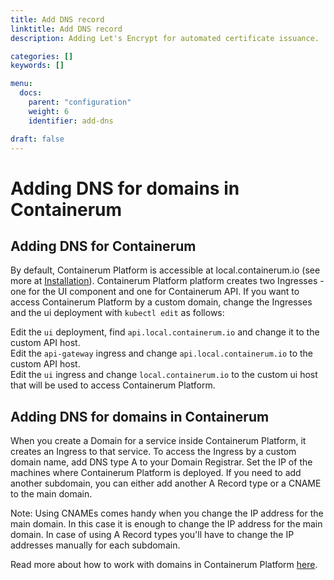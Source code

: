 ```yaml
---
title: Add DNS record
linktitle: Add DNS record
description: Adding Let's Encrypt for automated certificate issuance.

categories: []
keywords: []

menu:
  docs:
    parent: "configuration"
    weight: 6
    identifier: add-dns

draft: false
---
```



# Adding DNS for domains in Containerum

## Adding DNS for Containerum
By default, Containerum Platform is accessible at local.containerum.io (see more at [Installation](/installation/installation)). Containerum Platform platform creates two Ingresses - one for the UI component and one for Containerum API. If you want to access Containerum Platform by a custom domain, change the Ingresses and the ui deployment with `kubectl edit` as follows:

Edit the  `ui` deployment, find `api.local.containerum.io` and change it to the custom API host.  
Edit the `api-gateway` ingress and change `api.local.containerum.io` to the custom API host.  
Edit the `ui` ingress and change `local.containerum.io` to the custom ui host that will be used to access Containerum Platform.

## Adding DNS for domains in Containerum
When you create a Domain for a service inside Containerum Platform, it creates an Ingress to that service. To access the Ingress by a custom domain name, add DNS type A to your Domain Registrar. Set the IP of the machines where Containerum Platform is deployed. If you need to add another subdomain, you can either add another A Record type or a CNAME to the main domain.

Note: Using CNAMEs comes handy when you change the IP address for the main domain. In this case it is enough to change the IP address for the main domain. In case of using A Record types you'll have to change the IP addresses manually for each subdomain.

Read more about how to work with domains in Containerum Platform [here](objects/domains/).
